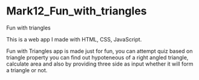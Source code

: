 # Mark12_Fun_with_triangles
Fun with triangles

This is a web app I made with HTML, CSS, JavaScript.

Fun with Triangles app is made just for fun, you can attempt quiz based on triangle property you can find out hypoteneous of a right angled triangle, calculate area and also by providing three side as input whether it will form a triangle or not.
